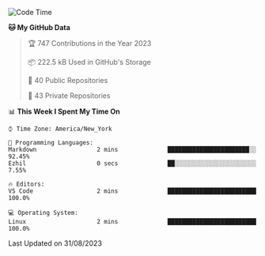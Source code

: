 <!--START_SECTION:waka-->
![Code Time](http://img.shields.io/badge/Code%20Time-203%20hrs%203%20mins-blue)

**🐱 My GitHub Data** 

> 🏆 747 Contributions in the Year 2023
 > 
> 📦 222.5 kB Used in GitHub's Storage 
 > 
> 📜 40 Public Repositories 
 > 
> 🔑 43 Private Repositories  
 > 
📊 **This Week I Spent My Time On** 

```text
⌚︎ Time Zone: America/New_York

💬 Programming Languages: 
Markdown                 2 mins              ███████████████████████░░   92.45% 
Ezhil                    0 secs              ██░░░░░░░░░░░░░░░░░░░░░░░   7.55%

🔥 Editors: 
VS Code                  2 mins              █████████████████████████   100.0%

💻 Operating System: 
Linux                    2 mins              █████████████████████████   100.0%

```


 Last Updated on 31/08/2023
<!--END_SECTION:waka-->